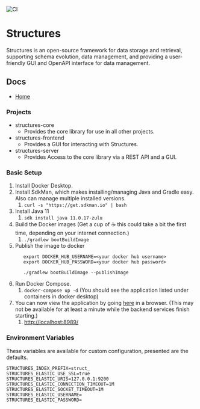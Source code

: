 ![CI](https://github.com/kinotic-foundation/structures/actions/workflows/gradle-build.yml/badge.svg?branch=develop)

# Structures
Structures is an open-source framework for data storage and retrieval, supporting schema evolution, data management, and providing a user-friendly GUI and OpenAPI interface for data management.

## Docs
* [Home](https://kinotic-foundation.github.io/structures/)

### Projects
* structures-core
  * Provides the core library for use in all other projects.
* structures-frontend
  * Provides a GUI for interacting with Structures.
* structures-server
  * Provides Access to the core library via a REST API and a GUI.



### Basic Setup
1. Install Docker Desktop.
2. Install SdkMan, which makes installing/managing Java and Gradle easy.  Also can manage multiple installed versions.
   1. `curl -s "https://get.sdkman.io" | bash`
3. Install Java 11
   1. `sdk install java 11.0.17-zulu`
4. Build the Docker images (Get a cup of :coffee: this could take a bit the first time, depending on your internet connection.)
   1. `./gradlew bootBuildImage`
5. Publish the image to docker 
   ```shell
      export DOCKER_HUB_USERNAME=<your docker hub username>
      export DOCKER_HUB_PASSWORD=<your docker hub password>
   
      ./gradlew bootBuildImage --publishImage
    ```
6. Run Docker Compose.
   1. `docker-compose up -d` (You should see the application listed under containers in docker desktop)
7. You can now view the application by going [here](http://localhost:8989/) in a browser. (This may not be available for at least a minute while the backend services finish starting.)
   1. [http://localhost:8989/](http://localhost:8989/)

### Environment Variables 
These variables are available for custom configuration, presented are the defaults.

```text
STRUCTURES_INDEX_PREFIX=struct_
STRUCTURES_ELASTIC_USE_SSL=true
STRUCTURES_ELASTIC_URIS=127.0.0.1:9200
STRUCTURES_ELASTIC_CONNECTION_TIMEOUT=1M
STRUCTURES_ELASTIC_SOCKET_TIMEOUT=1M
STRUCTURES_ELASTIC_USERNAME=
STRUCTURES_ELASTIC_PASSWORD=
```

